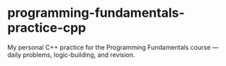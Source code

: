 # programming-fundamentals-practice-cpp
My personal C++ practice for the Programming Fundamentals course — daily problems, logic-building, and revision.
